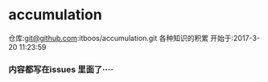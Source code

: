 # accumulation
仓库:git@github.com:itboos/accumulation.git
各种知识的积累  开始于:2017-3-20 11:23:59

### 内容都写在issues 里面了····
